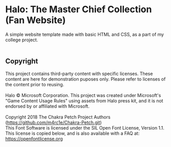 # Halo: The Master Chief Collection (Fan Website)

A simple website template made with basic HTML and CSS, as a part of my college project.<br>
<br>

## Copyright
This project contains third-party content with specific licenses. These content are here for demonstration puposes only. Please refer to licenses of the content prior to reusing.<br>
<br>
Halo © Microsoft Corporation. This project was created under Microsoft's "Game Content Usage Rules" using assets from Halo press kit, and it is not endorsed by or affiliated with Microsoft.<br>
<br>
Copyright 2018 The Chakra Petch Project Authors (https://github.com/m4rc1e/Chakra-Petch.git)<br>
This Font Software is licensed under the SIL Open Font License, Version 1.1.<br>
This license is copied below, and is also available with a FAQ at:<br>
https://openfontlicense.org<br>
